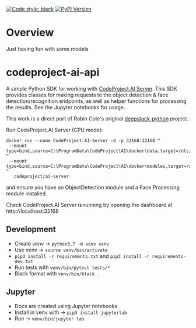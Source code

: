 [![Code style: black](https://img.shields.io/badge/code%20style-black-000000.svg)](https://github.com/ambv/black)
[![PyPI Version](https://img.shields.io/pypi/v/codeproject-ai-api.svg)](https://pypi.org/project/codeproject-ai-api/)

# Overview
Just having fun with some models

# codeproject-ai-api
A simple Python SDK for working with [CodeProject.AI Server](https://codeproject.com/ai). This SDK provides classes for making requests to the object detection & face detection/recognition endpoints, as well as helper functions for processing the results. See the Jupyter notebooks for usage.

This work is a direct port of Robin Cole's original [deepstack-python](https://github.com/robmarkcole/deepstack-python) project.

Run CodeProject.AI Server (CPU mode):
```
docker run --name CodeProject.AI-Server -d -p 32168:32168 ^
 --mount type=bind,source=C:\ProgramData\CodeProject\AI\docker\data,target=/etc/codeproject/ai ^
 --mount type=bind,source=C:\ProgramData\CodeProject\AI\docker\modules,target=/app/modules ^
   codeproject/ai-server
```
and ensure you have an ObjectDetection module and a Face Processing module installed.

Check CodeProject.AI Server is running by opening the dashboard at http://localhost:32168

## Development
* Create venv -> `python3.7 -m venv venv`
* Use venv -> `source venv/bin/activate`
* `pip3 install -r requirements.txt` and `pip3 install -r requirements-dev.txt`
* Run tests with `venv/bin/pytest tests/*`
* Black format with `venv/bin/black .`

## Jupyter
* Docs are created using Jupyter notebooks
* Install in venv with -> `pip3 install jupyterlab`
* Run -> `venv/bin/jupyter lab`

